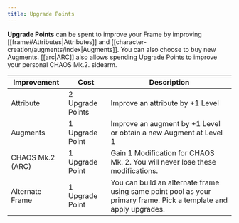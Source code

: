 ```yaml
---
title: Upgrade Points
---
```

**Upgrade Points** can be spent to improve your Frame by improving [[frame#Attributes|Attributes]] and [[character-creation/augments/index|Augments]]. You can also choose to buy new Augments. [[arc|ARC]] also allows spending Upgrade Points to improve your personal CHAOS Mk.2. sidearm.


| Improvement      | Cost             | Description                                                                                                       |
| ---------------- | ---------------- | ----------------------------------------------------------------------------------------------------------------- |
| Attribute        | 2 Upgrade Points | Improve an attribute by +1 Level                                                                                  |
| Augments         | 1 Upgrade Point  | Improve an augment by +1 Level or obtain a new Augment at Level 1                                                 |
| CHAOS Mk.2 (ARC) | 1 Upgrade Point  | Gain 1 Modification for CHAOS Mk. 2. You will never lose these modifications.                                     |
| Alternate Frame  | 1 Upgrade Point  | You can build an alternate frame using same point pool as your primary frame. Pick a template and apply upgrades. |
